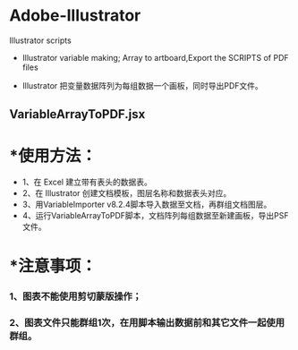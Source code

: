 # Adobe-Illustrator
Illustrator scripts

* Illustrator variable making; Array to artboard,Export the SCRIPTS of PDF files

* Illustrator 把变量数据阵列为每组数据一个画板，同时导出PDF文件。

## VariableArrayToPDF.jsx

# *使用方法：

* 1、在 Excel 建立带有表头的数据表。
* 2、在 Illustrator 创建文档模板，图层名称和数据表头对应。
* 3、用VariableImporter v8.2.4脚本导入数据至文档，再群组文档图层。
* 4、运行VariableArrayToPDF脚本，文档阵列每组数据至新建画板，导出PSF文件。



#  *注意事项：
### 1、图表不能使用剪切蒙版操作；
### 2、图表文件只能群组1次，在用脚本输出数据前和其它文件一起使用群组。

